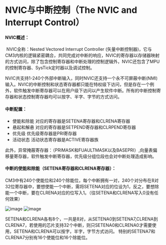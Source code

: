 # NVIC与中断控制（The NVIC and Interrupt Control）

#### NVIC概述：

​         NVIC全称：Nested Vectored Interrupt Controller (矢量中断控制器)，它与CM3内核的逻辑紧密耦合，共同完成对中断的响应，NVIC的寄存器以存储器映射的方式访问，除了包含控制寄存器和中断处理的控制逻辑外，NVIC还包含了MPU的控制寄存器、SysTick定时器以及调试控制。

​        NVIC共支持1-240个外部中断输入，同时NVIC还支持一个永不可屏蔽中断(NMI)输入。NVIC的中断控制和状态寄存器都只能在特权级下访问，但是存在一个例外，软件触发中断寄存器可以在用户级下访问以产生软件中断。所有的中断控制寄存器和状态控制寄存器均可以按字、半字、字节的方式访问。

#### 中断配置：

-  使能和除能  对应的寄存器是SETENA寄存器和CLRENA寄存器
-  悬起和解悬  对应的寄存器是SETPEND寄存器和CLRPEND寄存器
-  优先级          优先级寄存器是PRI寄存器
-  活动状态       活动状态寄存器是ACTIVE寄存器族

​        此外，异常掩蔽寄存器：（PRIMASK和FUAULTMASK以及BASEPRI）,向量表偏移量寄存器，软件触发中断寄存器，优先级分组位段也会对中断处理造成影响。

#### 中断的使能和除能（SETENA寄存器和CLRENA寄存器）：

​        CM3中有240个使能位和240个除能位，每个中断拥有一对，240个对分布在8对32位寄存器中，要想使能一个中断，需将SETENA对应的位设为1，反之，要想除能一个中断，要在CLRENA对应的位写入1。（往SETENA和CLRENA写入0没有任何效果）

![image](https://github.com/along2468/STM32F103-/blob/master/Cortex-M3%E5%AD%A6%E4%B9%A0/imgs/image-20230412001259694.png)
![image](https://github.com/along2468/STM32F103-/blob/master/Cortex-M3%E5%AD%A6%E4%B9%A0/imgs/image-20230412002151876.png)


​       SETENA和CLRENA各有8个，一共是8对，从SETENA0到SETENA7,CLRENA到CLRENA7，若使用的芯片支持32个中断，则只SETENA0和CLRENA0才需要使用，SETENA和CLRENA可以按字，半字，字节方式访问。  特别的SETENA7和CLRENA7分别有16个使能位和16个除能位。

